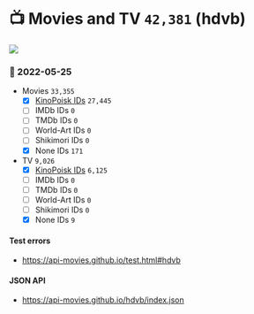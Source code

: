 # :tv: Movies and TV `42,381` (hdvb)

<a href="https://API-Movies.github.io"><img src="https://API-Movies.github.io/banner.png?cache"></a>

### :date: 2022-05-25
- Movies `33,355`
  - [x] <a href="https://API-Movies.github.io/hdvb/movie_kinopoisk_ids.json">KinoPoisk IDs</a> `27,445`
  - [ ] IMDb IDs `0`
  - [ ] TMDb IDs `0`
  - [ ] World-Art IDs `0`
  - [ ] Shikimori IDs `0`
  - [x] None IDs `171`
- TV `9,026`
  - [x] <a href="https://API-Movies.github.io/hdvb/tv_kinopoisk_ids.json">KinoPoisk IDs</a> `6,125`
  - [ ] IMDb IDs `0`
  - [ ] TMDb IDs `0`
  - [ ] World-Art IDs `0`
  - [ ] Shikimori IDs `0`
  - [x] None IDs `9`
#### Test errors
- <a href='https://api-movies.github.io/test.html#hdvb'>https://api-movies.github.io/test.html#hdvb</a>
#### JSON API
- <a href='https://api-movies.github.io/hdvb/index.json'>https://api-movies.github.io/hdvb/index.json</a>
